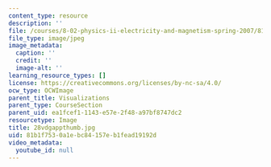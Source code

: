 ```yaml
---
content_type: resource
description: ''
file: /courses/8-02-physics-ii-electricity-and-magnetism-spring-2007/81b1f7530a1ebc84157eb1fead19192d_28vdgappthumb.jpg
file_type: image/jpeg
image_metadata:
  caption: ''
  credit: ''
  image-alt: ''
learning_resource_types: []
license: https://creativecommons.org/licenses/by-nc-sa/4.0/
ocw_type: OCWImage
parent_title: Visualizations
parent_type: CourseSection
parent_uid: ea1fcef1-1143-e57e-2f48-a97bf8747dc2
resourcetype: Image
title: 28vdgappthumb.jpg
uid: 81b1f753-0a1e-bc84-157e-b1fead19192d
video_metadata:
  youtube_id: null
---
```

